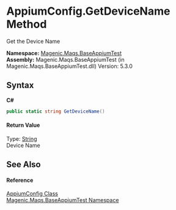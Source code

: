# AppiumConfig.GetDeviceName Method 
 

Get the Device Name

**Namespace:**&nbsp;<a href="MAQS_5/Appium_AUTOGENERATED/Magenic-Maqs-BaseAppiumTest_Namespace">Magenic.Maqs.BaseAppiumTest</a><br />**Assembly:**&nbsp;Magenic.Maqs.BaseAppiumTest (in Magenic.Maqs.BaseAppiumTest.dll) Version: 5.3.0

## Syntax

**C#**<br />
``` C#
public static string GetDeviceName()
```


#### Return Value
Type: <a href="http://msdn2.microsoft.com/en-us/library/s1wwdcbf" target="_blank">String</a><br />Device Name

## See Also


#### Reference
<a href="MAQS_5/Appium_AUTOGENERATED/AppiumConfig_Class">AppiumConfig Class</a><br /><a href="MAQS_5/Appium_AUTOGENERATED/Magenic-Maqs-BaseAppiumTest_Namespace">Magenic.Maqs.BaseAppiumTest Namespace</a><br />